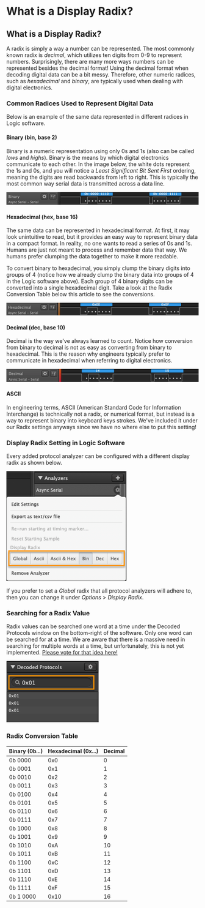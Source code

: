 # What is a Display Radix?

## What is a Display Radix?

A radix is simply a way a number can be represented. The most commonly known radix is _decimal_, which utilizes ten digits from 0-9 to represent numbers. Surprisingly, there are many more ways numbers can be represented besides the decimal format! Using the decimal format when decoding digital data can be a bit messy. Therefore, other numeric radices, such as _hexadecimal_ and _binary_, are typically used when dealing with digital electronics.

### Common Radices Used to Represent Digital Data

Below is an example of the same data represented in different radices in Logic software.

#### Binary \(bin, base 2\)

Binary is a numeric representation using only 0s and 1s \(also can be called _lows_ and _highs_\). Binary is the means by which digital electronics communicate to each other. In the image below, the white dots represent the 1s and 0s, and you will notice a _Least Significant Bit Sent First_ ordering, meaning the digits are read backwards from left to right. This is typically the most common way serial data is transmitted across a data line.

![Data in binary](../../.gitbook/assets/2018-10-09_1141.png)

#### Hexadecimal \(hex, base 16\)

The same data can be represented in hexadecimal format. At first, it may look unintuitive to read, but it provides an easy way to represent binary data in a compact format. In reality, no one wants to read a series of 0s and 1s. Humans are just not meant to process and remember data that way. We humans prefer clumping the data together to make it more readable.

To convert binary to hexadecimal, you simply clump the binary digits into groups of 4 \(notice how we already clump the binary data into groups of 4 in the Logic software above\). Each group of 4 binary digits can be converted into a single hexadecimal digit. Take a look at the Radix Conversion Table below this article to see the conversions.

![Data in hexadecimal](../../.gitbook/assets/2018-10-09_1142.png)

#### Decimal \(dec, base 10\)

Decimal is the way we've always learned to count. Notice how conversion from binary to decimal is not as easy as converting from binary to hexadecimal. This is the reason why engineers typically prefer to communicate in hexadecimal when referring to digital electronics.

![Data in decimal](../../.gitbook/assets/2018-10-09_1143.png)

#### ASCII

In engineering terms, ASCII \(American Standard Code for Information Interchange\) is technically not a radix, or numerical format, but instead is a way to represent binary into keyboard keys strokes. We've included it under our Radix settings anyways since we have no where else to put this setting!

### Display Radix Setting in Logic Software

Every added protocol analyzer can be configured with a different display radix as shown below.

![](../../.gitbook/assets/2018-10-09_1148.png)

If you prefer to set a _Global_ radix that all protocol analyzers will adhere to, then you can change it under _Options_ &gt; _Display Radix_.

### Searching for a Radix Value

Radix values can be searched one word at a time under the Decoded Protocols window on the bottom-right of the software. Only one word can be searched for at a time. We are aware that there is a massive need in searching for multiple words at a time, but unfortunately, this is not yet implemented. [Please vote for that idea here!](https://ideas.saleae.com/ideas/SALEAE-I-406)

![Searching for a radix value](../../.gitbook/assets/2018-10-09_1211.png)

### Radix Conversion Table

| Binary \(0b...\) | Hexadecimal \(0x...\) | Decimal |
| :--- | :--- | :--- |
| 0b 0000 | 0x0 | 0 |
| 0b 0001 | 0x1 | 1 |
| 0b 0010 | 0x2 | 2 |
| 0b 0011 | 0x3 | 3 |
| 0b 0100 | 0x4 | 4 |
| 0b 0101 | 0x5 | 5 |
| 0b 0110 | 0x6 | 6 |
| 0b 0111 | 0x7 | 7 |
| 0b 1000 | 0x8 | 8 |
| 0b 1001 | 0x9 | 9 |
| 0b 1010 | 0xA | 10 |
| 0b 1011 | 0xB | 11 |
| 0b 1100 | 0xC | 12 |
| 0b 1101 | 0xD | 13 |
| 0b 1110 | 0xE | 14 |
| 0b 1111 | 0xF | 15 |
| 0b 1 0000 | 0x10 | 16 |





